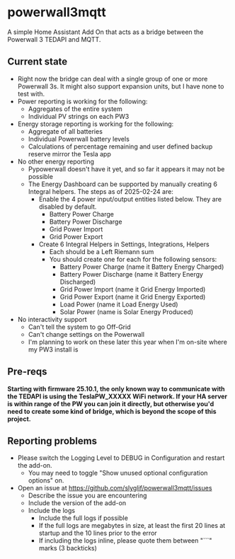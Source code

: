 # powerwall3mqtt
A simple Home Assistant Add On that acts as a bridge between the Powerwall 3 TEDAPI and MQTT.

## Current state
- Right now the bridge can deal with a single group of one or more Powerwall 3s.  It might also support expansion units, but I have none to test with.
- Power reporting is working for the following:
	- Aggregates of the entire system
	- Individual PV strings on each PW3
- Energy storage reporting is working for the following:
	- Aggregate of all batteries
	- Individual Powerwall battery levels
	- Calculations of percentage remaining and user defined backup reserve mirror the Tesla app
- No other energy reporting
	- Pypowerwall doesn't have it yet, and so far it appears it may not be possible
	- The Energy Dashboard can be supported by manually creating 6 Integral helpers.  The steps as of 2025-02-24 are:
		- Enable the 4 power input/output entities listed below.  They are disabled by default.
			- Battery Power Charge
			- Battery Power Discharge
			- Grid Power Import
			- Grid Power Export
		- Create 6 Integral Helpers in Settings, Integrations, Helpers
			- Each should be a Left Riemann sum
			- You should create one for each for the following sensors:
				- Battery Power Charge (name it Battery Energy Charged)
				- Battery Power Discharge (name it Battery Energy Discharged)
				- Grid Power Import (name it Grid Energy Imported)
				- Grid Power Export (name it Grid Energy Exported)
				- Load Power (name it Load Energy Used)
				- Solar Power (name is Solar Energy Produced)
- No interactivity support
	- Can't tell the system to go Off-Grid
	- Can't change settings on the Powerwall
	- I'm planning to work on these later this year when I'm on-site where my PW3 install is

## Pre-reqs
**Starting with firmware 25.10.1, the only known way to communicate with the TEDAPI is using the TeslaPW_XXXXX WiFi network.  If your HA server is within range of the PW you can join it directly, but otherwise you'd need to create some kind of bridge, which is beyond the scope of this project.**

## Reporting problems
- Please switch the Logging Level to DEBUG in Configuration and restart the add-on.
	- You may need to toggle "Show unused optional configuration options" on.
- Open an issue at https://github.com/slyglif/powerwall3mqtt/issues
	- Describe the issue you are encountering
	- Include the version of the add-on
	- Include the logs
		- Include the full logs if possible
		- If the full logs are megabytes in size, at least the first 20 lines at startup and the 10 lines prior to the error
		- If including the logs inline, please quote them between "\`\`\`" marks (3 backticks)